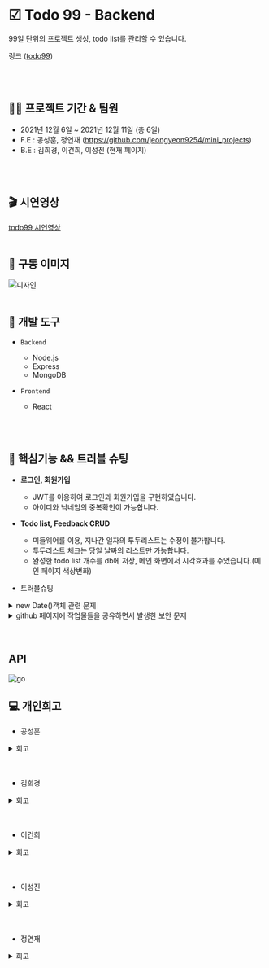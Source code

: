 
  # ☑ Todo 99 - Backend

99일 단위의 프로젝트 생성, todo list를 관리할 수 있습니다.

링크
([todo99](http://test-go99.s3-website.ap-northeast-2.amazonaws.com))

<br/>
<br/>

## 👨‍💻 프로젝트 기간 & 팀원

- 2021년 12월 6일 ~ 2021년 12월 11일 (총 6일)
- F.E : 공성훈, 정연재 (https://github.com/jeongyeon9254/mini_projects)
- B.E : 김희경, 이건희, 이성진 (현재 페이지)

<br/>
<br/>


## 🎬 시연영상

[todo99 시연영상](https://www.youtube.com/watch?v=E97PTRgSM-k)
<br/>
<br/>

## 🎨 구동 이미지

![디자인](https://github.com/jeongyeon9254/mini_projects/blob/master/img/%EA%B5%AC%EB%8F%99%ED%99%94%EB%A9%B4.png)
<br/>
<br/>



## 🔨 개발 도구

- `Backend`
   - Node.js
   - Express
   - MongoDB


- `Frontend`
   - React
<br/>
<br/>



## 📖 핵심기능 && 트러블 슈팅

+ **로그인, 회원가입**   
  - JWT를 이용하여 로그인과 회원가입을 구현하였습니다.   
  - 아이디와 닉네임의 중복확인이 가능합니다.      

+ **Todo list, Feedback CRUD**
  - 미들웨어를 이용, 지나간 일자의 투두리스트는 수정이 불가합니다.
  - 투두리스트 체크는 당일 날짜의 리스트만 가능합니다.
  - 완성한 todo list 개수를 db에 저장, 메인 화면에서 시각효과를 주었습니다.(메인 페이지 색상변화)    

+ 트러블슈팅 
<details markdown ="1">
  <summary>new Date()객체 관련 문제</summary><br/>
로컬의 node에서 new Date()로 시간객체 생성 후 getMonth, getDate등으로 값을 받아오면 한국 시간 기준으로 생성이 된다.<br/>그러나, EC2의 node에서 동일하게 실행을 하면 UTC 기준으로 생성이 되어 한국 시간과 차이가 생겨 동작에 문제가 생겼다.<br/>원인은 EC2 서버의 Timezone이 UTC로 설정되어 있기 때문이다.
<br/><br/>해결 방법에는 두 가지가 있다.<br/>1. EC2 서버의 Timezone을 KST로 번경하기<br/>2. 영국 시간을 받아서 한국 시간으로 변경하기<br/><br/>
우리는 해결할 당시 1번 방법을 알지 못해 2번 방법으로 해결했다.<br/>
UTC 시간을 받고, 그 시간에 한국 시차만큼 더해서 한국 시간을 구한 것이다.<br/>
하지만, 이렇게 해결하면 추가적인 로직과 연산과정이 필요하기 때문에, 앞으로는 1번 방법을 사용하는 것이 올바른 해결법으로 보인다.
  </details>
  <details markdown ="1">
  <summary>github 페이지에 작업물들을 공유하면서 발생한 보안 문제</summary><br/>
JWT의 비밀키와, 비밀번호 db 등록시 사용한 난수의 무분별한 노출<br/><br/>
해결방법<br/>1. .env파일 생성 후 JWT의 비밀키와, 비밀번호 db 등록시 사용한 난수를 .env에 등록<br/>2. 해당파일을 .gitignore에 등록하여 작업 진행시 커밋되지 않게 만듬.<br/>3. .env파일의 경우 서버 관리자만 공유하도록하여 작업물들의 수정.
</details>
<br/>
<br/>

## API
![go](https://user-images.githubusercontent.com/57748284/145734602-92fa5e7b-b64d-4b3f-a3c6-cf797012d081.png)

## 💻 개인회고

 - 공성훈
<details markdown="1">
<summary>회고</summary>
 본문 수정 또는 블로그 링크
</details>
<br>
<br>


 - 김희경
<details markdown="1">
<br>
<summary>회고</summary>
   본문 수정 또는 블로그 링크
</details>
<br/>
<br/>

 - 이건희
<details markdown="1">
<br>
<summary>회고</summary>
   본문 수정 또는 블로그 링크
</details>
<br/>
<br/>

 - 이성진
<details markdown="1">
<br>
<summary>회고</summary>
   본문 수정 또는 블로그 링크
</details>
<br/>
<br/>

 - 정연재
<details markdown="1">
<br>
<summary>회고</summary>
  본문 수정 블로그 링크
</details>
<br/>
<br/>

